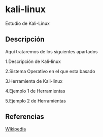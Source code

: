 # kali-linux
Estudio de Kali-Linux
## Descripción
Aquí trataremos de los siguientes apartados

1.Descripción de Kali-linux

2.Sistema Operativo en el que esta basado

3.Herramienta de Kali-linux

4.Ejemplo 1 de Herramientas

5.Ejemplo 2 de Herramientas

## Referencias
[Wikipedia](https://es.wikipedia.org/wiki/Kali_Linux)


